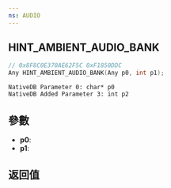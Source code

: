 ```yaml
---
ns: AUDIO
---
```

## HINT_AMBIENT_AUDIO_BANK

```c
// 0x8F8C0E370AE62F5C 0xF1850DDC
Any HINT_AMBIENT_AUDIO_BANK(Any p0, int p1);
```

```
NativeDB Parameter 0: char* p0
NativeDB Added Parameter 3: int p2
```

## 參數
* **p0**: 
* **p1**: 

## 返回值
